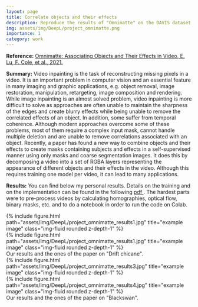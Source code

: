 ```yaml
---
layout: page
title: Correlate objects and their effects
description: Reproduce the results of "Omnimatte" on the DAVIS dataset and on custom Youtube videos.
img: assets/img/DeepL/project_omnimatte.png
importance: 1
category: work
---
```


**Reference:** <a href="https://github.com/erikalu/omnimatte">Omnimatte: Associating Objects and Their Effects in Video, E. Lu, F. Cole, et al., 2021.</a>

**Summary:** Video inpainting is the task of reconstructing missing pixels in a video. It is an important problem in computer vision and an essential feature in many imaging and graphic applications, e.g. object removal, image restoration, manipulation, retargeting, image composition and rendering. While image inpainting is an almost solved problem, video inpainting is more difficult to solve as approaches are often unable to maintain the sharpness of the edges and create blurry effects while being unable to remove the correlated effects of an object. In addition, some suffer from temporal coherence. Although modern approaches overcome some of these problems, most of them require a complex input mask, cannot handle multiple deletion and are unable to remove correlations associated with an object. Recently, a paper has found a new way to combine objects and their effects to create masks containing subjects and effects in a self-supervised manner using only masks and coarse segmentation images. It does this by decomposing a video into a set of RGBA layers representing the appearance of different objects and their effects in the video. Although this requires training one model per video, it can lead to many applications.

**Results:** You can find below my personal results. Details on the training and on the implementation can be found in the following <a href="/assets/pdf/Report_Omnimatte"> pdf </a>. The hardest parts were to pre-process videos by calculating homographies, optical flow, binary masks, etc. and to do a notebook in order to run the code on Colab.
<div class="row">
    <div class="col-sm mt-3 mt-md-0">
        {% include figure.html path="assets/img/DeepL/project_omnimatte_results1.jpg" title="example image" class="img-fluid rounded z-depth-1" %}
    </div>
</div>

<div class="row">
    <div class="col-sm mt-3 mt-md-0">
        {% include figure.html path="assets/img/DeepL/project_omnimatte_results1.jpg" title="example image" class="img-fluid rounded z-depth-1" %}
    </div>
</div>
<div class="caption">
    Our results and the ones of the paper on "Drift chicane".
</div>

<div class="row">
    <div class="col-sm mt-3 mt-md-0">
        {% include figure.html path="assets/img/DeepL/project_omnimatte_results3.jpg" title="example image" class="img-fluid rounded z-depth-1" %}
    </div>
</div>

<div class="row">
    <div class="col-sm mt-3 mt-md-0">
        {% include figure.html path="assets/img/DeepL/project_omnimatte_results4.jpg" title="example image" class="img-fluid rounded z-depth-1" %}
    </div>
</div>
<div class="caption">
    Our results and the ones of the paper on "Blackswan".
</div>